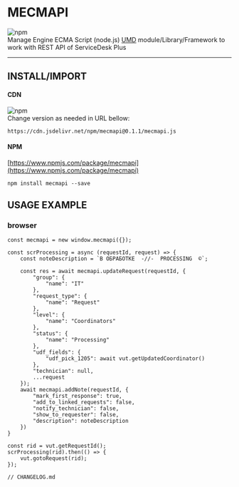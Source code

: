 # MECMAPI
![npm](https://img.shields.io/npm/v/mecmapi?label=npm%40latest&logo=MECMAPI)  
Manage Engine ECMA Script (node.js) [UMD](https://github.com/umdjs/umd) module/Library/Framework to work with REST API of ServiceDesk Plus




---

## INSTALL/IMPORT
#### CDN
![npm](https://img.shields.io/npm/v/mecmapi?label=MECMAPI%40latest&logo=MECMAPI)  
Change version as needed in URL bellow:
```
https://cdn.jsdelivr.net/npm/mecmapi@0.1.1/mecmapi.js
```
#### NPM
[https://www.npmjs.com/package/mecmapi](https://www.npmjs.com/package/mecmapi)  
```
npm install mecmapi --save
```
## USAGE EXAMPLE
### browser
```JS
const mecmapi = new window.mecmapi({});

const scrProcessing = async (requestId, request) => {
    const noteDescription = `В ОБРАБОТКЕ  -//-  PROCESSING  ©`;

    const res = await mecmapi.updateRequest(requestId, {
        "group": {
            "name": "IT"
        },
        "request_type": {
            "name": "Request"
        },
        "level": {
            "name": "Coordinators"
        },
        "status": {
            "name": "Processing"
        },
        "udf_fields": {
            "udf_pick_1205": await vut.getUpdatedCoordinator()
        },
        "technician": null,
        ...request
    });
    await mecmapi.addNote(requestId, {
        "mark_first_response": true,
        "add_to_linked_requests": false,
        "notify_technician": false,
        "show_to_requester": false,
        "description": noteDescription
    })
}

const rid = vut.getRequestId();
scrProcessing(rid).then(() => {
    vut.gotoRequest(rid);
});
```

```
// CHANGELOG.md
```